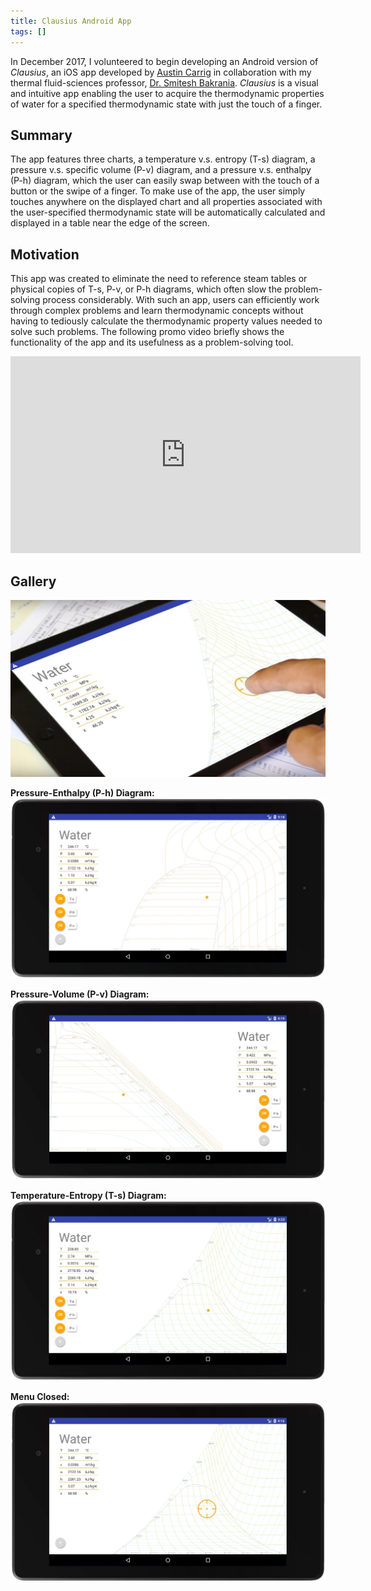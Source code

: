 ```yaml
---
title: Clausius Android App
tags: []
---
```


In December 2017, I volunteered to begin developing an Android version of _Clausius_, an iOS app developed by [Austin Carrig](https://web.archive.org/web/20220529200820/https://www.linkedin.com/in/austincarrig/) in collaboration with my thermal fluid-sciences professor, [Dr. Smitesh Bakrania](https://web.archive.org/web/20220529200820/https://www.linkedin.com/in/smitesh-bakrania-4681a166). _Clausius_ is a visual and intuitive app enabling the user to acquire the thermodynamic properties of water for a specified thermodynamic state with just the touch of a finger.

## Summary
The app features three charts, a temperature v.s. entropy (T-s) diagram, a pressure v.s. specific volume
(P-v) diagram, and a pressure v.s. enthalpy (P-h) diagram, which the user can easily swap between with the touch of a
button or the swipe of a finger. To make use of the app, the user simply touches anywhere on the displayed chart and all properties associated with the user-specified thermodynamic state will be automatically calculated and displayed in a table near the edge of the screen.

## Motivation
This app was created to eliminate the need to reference steam tables or physical copies of T-s, P-v, or P-h diagrams, which often slow the problem-solving process considerably. With such an app, users can efficiently work through complex problems and learn thermodynamic concepts without having to tediously calculate the thermodynamic property values needed to solve such problems. The following promo video briefly shows the functionality of the app and its usefulness as a problem-solving tool.

<iframe width="560" height="315" src="https://www.youtube.com/embed/U34Dn5NZacA?si=i_yLNwsw8BdlTKO-" title="YouTube video player" frameborder="0" allow="accelerometer; autoplay; clipboard-write; encrypted-media; gyroscope; picture-in-picture; web-share" referrerpolicy="strict-origin-when-cross-origin" allowfullscreen></iframe>

## Gallery
![Clausius Cover Photo](clausius-android-app-cover-photo.jpg)

**Pressure-Enthalpy (P-h) Diagram:**
![P-h Diagram with Menu](clausius-android-app-p-h-diagram-with-menu.jpg) 

**Pressure-Volume (P-v) Diagram:**
![P-v Diagram with Menu](clausius-android-app-p-v-diagram-with-menu.jpg) 

**Temperature-Entropy (T-s) Diagram:**
![T-s Diagram with Menu](clausius-android-app-t-s-diagram-with-menu.jpg)

**Menu Closed:**
![T-s Diagram Without Menu](clausius-android-app-t-s-diagram-without-menu.jpg)